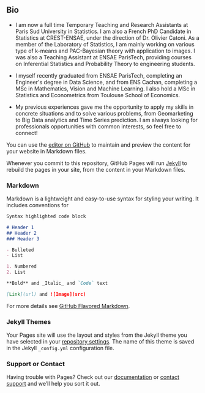 ## Bio

* I am now a full time Temporary Teaching and Research Assistants at Paris Sud University in Statistics.
I am also a French PhD Candidate in Statistics at CREST-ENSAE, under the direction of Dr. Olivier Catoni. 
As a member of the Laboratory of Statistics, I am mainly working on various type of k-means and PAC-Bayesian theory with application to images. 
I was also a Teaching Assistant at ENSAE ParisTech, providing courses on Inferential Statistics and Probability Theory to engineering students.


* I myself recently graduated from ENSAE ParisTech, completing an Engineer's degree in Data Science, and from ENS Cachan, completing a MSc in Mathematics, Vision and Machine Learning. 
I also hold a MSc in Statistics and Econometrics from Toulouse School of Economics.


* My previous experiences gave me the opportunity to apply my skills in concrete situations and to solve various problems, from Geomarketing to Big Data analytics and Time Series prediction. I am always looking for professionals opportunities with common interests, so feel free to connect! 

You can use the [editor on GitHub](https://github.com/GautierAppert/gautierappert.github.io/edit/master/index.md) to maintain and preview the content for your website in Markdown files.

Whenever you commit to this repository, GitHub Pages will run [Jekyll](https://jekyllrb.com/) to rebuild the pages in your site, from the content in your Markdown files.

### Markdown

Markdown is a lightweight and easy-to-use syntax for styling your writing. It includes conventions for

```markdown
Syntax highlighted code block

# Header 1
## Header 2
### Header 3

- Bulleted
- List

1. Numbered
2. List

**Bold** and _Italic_ and `Code` text

[Link](url) and ![Image](src)
```

For more details see [GitHub Flavored Markdown](https://guides.github.com/features/mastering-markdown/).

### Jekyll Themes

Your Pages site will use the layout and styles from the Jekyll theme you have selected in your [repository settings](https://github.com/GautierAppert/gautierappert.github.io/settings). The name of this theme is saved in the Jekyll `_config.yml` configuration file.

### Support or Contact

Having trouble with Pages? Check out our [documentation](https://help.github.com/categories/github-pages-basics/) or [contact support](https://github.com/contact) and we’ll help you sort it out.
